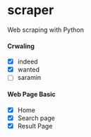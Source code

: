 # scraper

Web scraping with Python

#### Crwaling
- [x] indeed
- [x] wanted
- [ ] saramin

#### Web Page Basic
- [x] Home
- [x] Search page
- [x] Result Page
